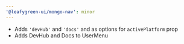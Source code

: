 ```yaml
---
'@leafygreen-ui/mongo-nav': minor
---
```


- Adds `'devHub'` and `'docs'` and as options for `activePlatform` prop
- Adds DevHub and Docs to UserMenu
